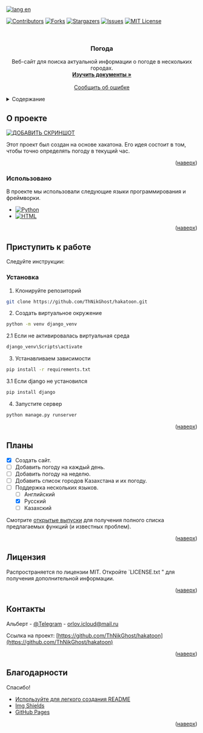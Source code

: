 
<a name="readme-top"></a>


[![lang en][langen-shield]][langen-url]

<!-- PROJECT SHIELDS -->
[![Contributors][contributors-shield]][contributors-url]
[![Forks][forks-shield]][forks-url]
[![Stargazers][stars-shield]][stars-url]
[![Issues][issues-shield]][issues-url]
[![MIT License][license-shield]][license-url]



<!-- PROJECT LOGO -->
<br />
<div align="center">


  <h3 align="center">Погода</h3>

  <p align="center">
    Веб-сайт для поиска актуальной информации о погоде в нескольких городах.
    <br />
    <a href="https://github.com/ThNikGhost/hakatoon"><strong>Изучить документы »</strong></a>
    <br />
    <br />
    <a href="https://github.com/ThNikGhost/hakatoon/issues">Сообщить об ошибке</a>
  </p>
</div>



<!-- TABLE OF CONTENTS -->
<details>
  <summary>Содержание</summary>
  <ol>
    <li>
      <a href="#about-the-project">О проекте</a>
      <ul>
        <li><a href="#built-with">Использованно</a></li>
      </ul>
    </li>
    <li>
      <a href="#getting-started">Приступить к работе</a>
      <ul>
        <li><a href="#installation">Установка</a></li>
      </ul>
    </li>
    <li><a href="#roadmap">План</a></li>
    <li><a href="#license">Лицензия</a></li>
    <li><a href="#contact">Контакты</a></li>
    <li><a href="#acknowledgments">Благодарность</a></li>
  </ol>
</details>



<!-- ABOUT THE PROJECT -->
## О проекте

[![ДОБАВИТЬ СКРИНШОТ][product-screenshot]](https://example.com)

Этот проект был создан на основе хакатона. Его идея состоит в том, чтобы точно определять погоду в текущий час.



<p align="right">(<a href="#readme-top">наверх</a>)</p>



### Использовано 

В проекте мы использовали следующие языки программирования и фреймворки.

* [![Python][python-shields]][python-url]
* [![HTML][html-shields]][html-url]

<p align="right">(<a href="#readme-top">наверх</a>)</p>



<!-- GETTING STARTED -->
## Приступить к работе

 Следуйте инструкции:



### Установка




1. Клонируйте репозиторий
  ```sh
  git clone https://github.com/ThNikGhost/hakatoon.git
  ```
2. Создать виртуальное окружение
  ```sh
  python -m venv django_venv
  ```
2.1 Если не активировалась виртуальная среда
   ```sh
   django_venv\Scripts\activate
   ```
3. Устанавливаем зависимости
  ```sh
  pip install -r requirements.txt
  ```
3.1 Если django не установился
   ```sh
   pip install django
   ```
4. Запустите сервер
  ```sh
  python manage.py runserver
  ```

<p align="right">(<a href="#readme-top">наверх</a>)</p>













<!-- ROADMAP -->
## Планы

- [x] Создать сайт.
- [ ] Добавить погоду на каждый день.
- [ ] Добавить погоду на неделю.
- [ ] Добавить список городов Казахстана и их погоду.
- [ ] Поддержка нескольких языков.
    - [ ] Английский
    - [x] Русский
    - [ ] Казахский

Смотрите [открытые выпуски](https://github.com/ThNikGhost/hakatoon/issues) для получения полного списка предлагаемых функций (и известных проблем).

<p align="right">(<a href="#readme-top">наверх</a>)</p>







<!-- LICENSE -->
## Лицензия

Распространяется по лицензии MIT. Откройте `LICENSE.txt " для получения дополнительной информации.

<p align="right">(<a href="#readme-top">наверх</a>)</p>



<!-- CONTACT -->
## Контакты

Альберт - [@Telegram](https://t.me/Royality_Yuii) - orlov.icloud@mail.ru

Ссылка на проект: [https://github.com/ThNikGhost/hakatoon](https://github.com/ThNikGhost/hakatoon)

<p align="right">(<a href="#readme-top">наверх</a>)</p>



<!-- ACKNOWLEDGMENTS -->
## Благодарности

Спасибо!

* [Используйте для легкого создания README](https://github.com/othneildrew/Best-README-Template)
* [Img Shields](https://shields.io)
* [GitHub Pages](https://pages.github.com)

<p align="right">(<a href="#readme-top">наверх</a>)</p>



<!-- MARKDOWN LINKS & IMAGES -->
<!-- https://www.markdownguide.org/basic-syntax/#reference-style-links -->
[contributors-shield]: https://img.shields.io/github/contributors/ThNikGhost/hakatoon.svg?style=for-the-badge
[contributors-url]: https://github.com/ThNikGhost/hakatoon/graphs/contributors
[forks-shield]: https://img.shields.io/github/forks/ThNikGhost/hakatoon.svg?style=for-the-badge
[forks-url]: https://github.com/ThNikGhost/hakatoon/network/members
[stars-shield]: https://img.shields.io/github/stars/ThNikGhost/hakatoon.svg?style=for-the-badge
[stars-url]: https://github.com/ThNikGhost/hakatoon/stargazers
[issues-shield]: https://img.shields.io/github/issues/ThNikGhost/hakatoon.svg?style=for-the-badge
[issues-url]: https://github.com/ThNikGhost/hakatoon/issues
[license-shield]: https://img.shields.io/github/license/ThNikGhost/hakatoon.svg?style=for-the-badge
[license-url]: https://github.com/ThNikGhost/hakatoon/blob/master/LICENSE.txt
[product-screenshot]: images/screenshot.png
[python-url]: https://www.python.org/
[python-shields]: https://img.shields.io/badge/Python-35495E?style=for-the-badge&logo=html&logoColor=blue
[html-shields]: https://img.shields.io/badge/HTML-35495E?style=for-the-badge&logo=html&logoColor=blue
[html-url]: https://html.com/
[langen-shield]: https://img.shields.io/badge/lang-en-red
[langen-url]: https://github.com/ThNikGhost/hakatoon/blob/d59f16d121d229f0686c0550a030b2b1162de30a/README.md

